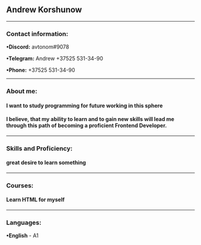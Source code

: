 ## Andrew Korshunow
 <hr \>
 
### Contact information:

 **•Discord:** avtonom#9078
 
 **•Telegram:** Andrew +37525 531-34-90
 
 **•Phone:** +37525 531-34-90 
 <hr \>
 
### About me:

#### I want to study programming for future working in this sphere
#### I believe, that my ability to learn and to gain new skills will lead me through this path of becoming a proficient Frontend Developer.
 <hr \>
 
### Skills and Proficiency:
 
 #### great desire to learn something
<hr \>
  
 ### Courses:
 #### Learn HTML for myself
 <hr \>
 
 ### Languages:
 **•English** - A1
 
